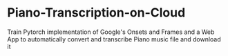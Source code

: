 # Piano-Transcription-on-Cloud
Train Pytorch implementation of Google's Onsets and Frames and a Web App to automatically convert and transcribe Piano music file and download it
